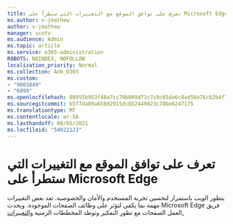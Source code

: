 ```yaml
---
title: تعرف على توافق الموقع مع التغييرات التي ستطرأ على Microsoft Edge
ms.author: v-jmathew
author: v-jmathew
manager: scotv
ms.audience: Admin
ms.topic: article
ms.service: o365-administration
ROBOTS: NOINDEX, NOFOLLOW
localization_priority: Normal
ms.collection: Adm_O365
ms.custom:
- "9003849"
- "6899"
ms.openlocfilehash: 80955b953f48a7cc70b009d71c7c0c65da6c8ad56e76cb2b4f76edd2486dc076
ms.sourcegitcommit: b5f7da89a650d2915dc652449623c78be6247175
ms.translationtype: MT
ms.contentlocale: ar-SA
ms.lasthandoff: 08/05/2021
ms.locfileid: "54022123"
---
```

# <a name="learn-about-site-compatibilityaffecting-changes-coming-to-microsoft-edge"></a>تعرف على توافق الموقع مع التغييرات التي ستطرأ على Microsoft Edge

يتطور الويب باستمرار لتحسين تجربة المستخدم والأمان والخصوصية. تعد بعض التغييرات مهمة بما يكفي لتؤثر على وظائف الصفحات الموجودة. ويحدث Microsoft Edge فريق العمل الصفحات مع تطور التفكير وتوطد المخططات الزمنية [والتغييرات.](https://go.microsoft.com/fwlink/?linkid=2135534)
